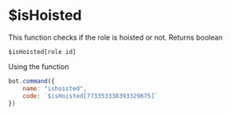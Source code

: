 # $isHoisted

This function checks if the role is hoisted or not. Returns boolean

```text
$isHoisted[role id]
```

Using the function

```javascript
bot.command({
    name: "ishoisted",
    code: `$isHoisted[773353338393329675]`
})
```

